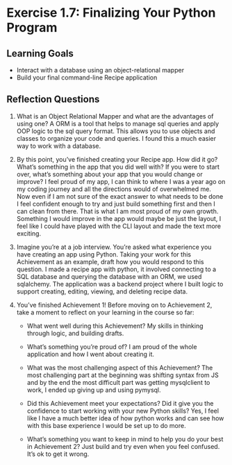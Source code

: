 # Exercise 1.7: Finalizing Your Python Program
## Learning Goals
- Interact with a database using an object-relational mapper
- Build your final command-line Recipe application

## Reflection Questions

1. What is an Object Relational Mapper and what are the advantages of using one?
    A ORM is a tool that helps to manage sql queries and apply OOP logic to the sql query format. This allows you to use objects and classes to organize your code and queries. I found this a much easier way to work with a database.

2. By this point, you’ve finished creating your Recipe app. How did it go? What’s something in the app that you did well with? If you were to start over, what’s something about your app that you would change or improve?
    I feel proud of my app, I can think to where I was a year ago on my coding journey and all the directions would of overwhelmed me. Now even if I am not sure of the exact answer to what needs to be done I feel confident enough to try and just build something first and then I can clean from there. That is what I am most proud of my own growth. Something I would improve in the app would maybe be just the layout, I feel like I could have played with the CLI layout and made the text more exciting.


3. Imagine you’re at a job interview. You’re asked what experience you have creating an app using Python. Taking your work for this Achievement as an example, draft how you would respond to this question.
    I made a recipe app with python, it involved connecting to a SQL database and querying the database with an ORM, we used sqlalchemy. The application was a backend project where I built logic to support creating, editing, viewing, and deleting recipe data. 
 
4. You’ve finished Achievement 1! Before moving on to Achievement 2, take a moment to reflect on your learning in the course so far: 
    - What went well during this Achievement? 
        My skills in thinking through logic, and building drafts.

    - What’s something you’re proud of? 
        I am proud of the whole application and how I went about creating it.

    - What was the most challenging aspect of this Achievement? 
        The most challenging part at the beginning was shifting syntax from JS and by the end the most difficult part was getting mysqlclient to work, I ended up giving up and using pymysql.

    - Did this Achievement meet your expectations? Did it give you the confidence to start working with your new Python skills?
        Yes, I feel like I have a much better idea of how python works and can see how with this base experience I would be set up to do more.

    - What’s something you want to keep in mind to help you do your best in Achievement 2?
        Just build and try even when you feel confused. It’s ok to get it wrong.
